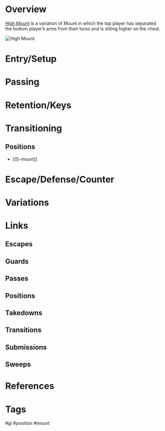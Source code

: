 # Overview
<u>High Mount</u> is a variation of Mount in which the top player has separated the bottom player’s arms from their torso and is sitting higher on the chest.

![High Mount](http://www.artemisbjj.com/wp-content/uploads/2014/03/BJJ-Bristol-Artemis-Brazilian-Jiu-Jitsu-High-Mount.jpg)
# Entry/Setup
# Passing
# Retention/Keys
# Transitioning
## Positions
- [[S-mount]]

# Escape/Defense/Counter
# Variations
# Links
## Escapes
## Guards
## Passes
## Positions
## Takedowns
## Transitions
## Submissions
## Sweeps
# References
# Tags
#gi #position #mount 